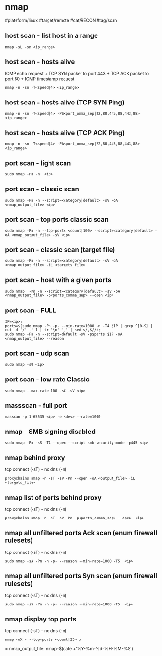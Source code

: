 # nmap

#plateform/linux #target/remote #cat/RECON #tag/scan

## host scan - list host in a range
```
nmap -sL -sn <ip_range>
```

## host scan - hosts alive
ICMP echo request + TCP SYN packet to port 443 + TCP ACK packet to port 80 + ICMP timestamp request
```
nmap -n -sn -T<speed|4> <ip_range>
```

## host scan - hosts alive (TCP SYN Ping)
```
nmap -n -sn -T<speed|4> -PS<port_omma_sep|22,80,445,88,443,88> <ip_range>
```

## host scan - hosts alive (TCP ACK Ping)
```
nmap -n -sn -T<speed|4> -PA<port_omma_sep|22,80,445,88,443,88> <ip_range>
```

## port scan - light scan
```
sudo nmap -Pn -n  <ip>
```

## port scan - classic scan
```
sudo nmap -Pn -n --script=<category|default> -sV -oA <nmap_output_file> <ip>
```

## port scan - top ports classic scan 
```
sudo nmap -Pn -n --top-ports <count|100> --script=<category|default> -oA <nmap_output_file> -sV <ip>
```


## port scan - classic scan (target file)
```
sudo nmap -Pn -n --script=<category|default> -sV -oA <nmap_output_file> -iL <targets_file>
```

## port scan - host with a given ports
```
sudo nmap  -Pn -n --script=<category|default> -sV -oA <nmap_output_file> -p<ports_comma_sep> --open <ip>
```

## port scan - FULL
```
IP=<ip>;
ports=$(sudo nmap -Pn -p- --min-rate=1000 -n -T4 $IP | grep ^[0-9] | cut -d '/' -f 1 | tr '\n' ',' | sed s/,$//);
sudo nmap -Pn -n --script=default -sV -p$ports $IP -oA <nmap_output_file> --reason
```

## port scan - udp scan
```
sudo nmap -sU <ip>
```

## port scan - low rate Classic
```
sudo nmap --max-rate 100 -sC -sV <ip>
```

## massscan - full port
```
masscan -p 1-65535 <ip> -e <dev> --rate=1000
```

## nmap - SMB signing disabled
```
sudo nmap -Pn -sS -T4 --open --script smb-security-mode -p445 <ip>
```

## nmap behind proxy 
tcp connect (-sT) - no dns (-n)
```
proxychains nmap -n -sT -sV -Pn --open -oA <output_file> -iL <targets_file>
```


## nmap list of ports behind proxy 
tcp connect (-sT) - no dns (-n)
```
proxychains nmap -n -sT -sV -Pn -p<ports_comma_sep> --open  <ip>
```

## nmap all unfiltered ports Ack scan (enum firewall rulesets) 
tcp connect (-sT) - no dns (-n)
```
sudo nmap -sA -Pn -n -p- --reason --min-rate=1000 -T5  <ip>
```


## nmap all unfiltered ports Syn scan (enum firewall rulesets) 
tcp connect (-sT) - no dns (-n)
```
sudo nmap -sS -Pn -n -p- --reason --min-rate=1000 -T5  <ip>
```



## nmap display top ports
tcp connect (-sT) - no dns (-n)
```
nmap -oX - --top-ports <count|25> x
```


= nmap_output_file: nmap-$(date +'%Y-%m-%d-%H-%M-%S')
